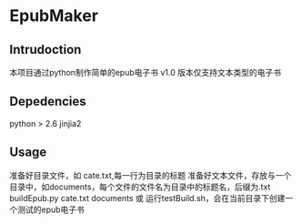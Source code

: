# EpubMaker

## Intrudoction
本项目通过python制作简单的epub电子书
v1.0 版本仅支持文本类型的电子书

## Depedencies
python > 2.6
jinjia2

## Usage
准备好目录文件，如 cate.txt,每一行为目录的标题
准备好文本文件，存放与一个目录中，如documents，每个文件的文件名为目录中的标题名，后缀为.txt
buildEpub.py cate.txt documents
或
运行testBuild.sh，会在当前目录下创建一个测试的epub电子书
